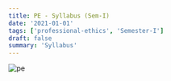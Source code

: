 ```yaml
---
title: PE - Syllabus (Sem-I)
date: '2021-01-01'
tags: ['professional-ethics', 'Semester-I']
draft: false
summary: 'Syllabus'
---
```


![pe](/static/subjects/pe/pe-semester-I-syllabus.webp)